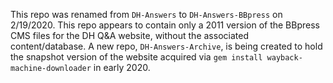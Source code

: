 This repo was renamed from `DH-Answers` to `DH-Answers-BBpress` on 2/19/2020. This repo appears to contain only a 2011 version of the BBpress CMS files for the DH Q&A website, without the associated content/database. A new repo, `DH-Answers-Archive`, is being created to hold the snapshot version of the website acquired via `gem install wayback-machine-downloader` in early 2020.
